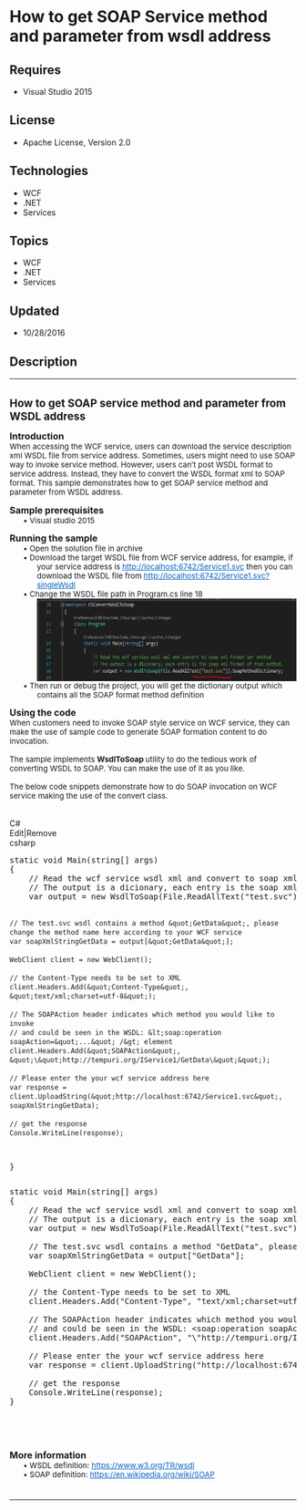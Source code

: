 # How to get SOAP Service method and parameter from wsdl address
## Requires
- Visual Studio 2015
## License
- Apache License, Version 2.0
## Technologies
- WCF
- .NET
- Services
## Topics
- WCF
- .NET
- Services
## Updated
- 10/28/2016
## Description

<hr>
<div><a href="http://blogs.msdn.com/b/onecode" style="margin-top:3px"><img src="-onecodesampletopbanner1" alt="">
</a></div>
<p style="margin-left:0pt; margin-right:0pt; margin-top:0pt; margin-bottom:.0001pt; font-size:10.0pt; direction:ltr; unicode-bidi:normal">
<span style="font-weight:bold; font-size:14pt"><span style="font-weight:bold; font-size:14pt">How to get SOAP service method and parameter from WSDL address</span></span></p>
<p style="margin-left:0pt; margin-right:0pt; margin-top:10pt; margin-bottom:.0001pt; font-size:10.0pt; direction:ltr; unicode-bidi:normal">
<span style="font-weight:bold; font-size:12pt"><span style="font-weight:bold; font-size:12pt">Introduction
</span></span></p>
<p style="margin-left:0pt; margin-right:0pt; margin-top:0pt; margin-bottom:.0001pt; font-size:10.0pt; direction:ltr; unicode-bidi:normal">
<span><span>When accessing the WCF service, users can download the service description xml WSDL file from service address. Sometimes, users might&nbsp;need to use SOAP way to invoke service method. However, users can&rsquo;t post WSDL format to service address.
 Instead, they have to convert the WSDL format xml to SOAP format. This sample demonstrates how to get SOAP service method and parameter from WSDL address.</span></span></p>
<p style="margin-left:0pt; margin-right:0pt; margin-top:10pt; margin-bottom:.0001pt; font-size:10.0pt; direction:ltr; unicode-bidi:normal">
<span style="font-weight:bold; font-size:12pt"><span style="font-weight:bold; font-size:12pt">Sample prerequisites</span></span></p>
<p style="margin-left:36pt; margin-right:0pt; margin-top:0pt; margin-bottom:.0001pt; font-size:10.0pt; direction:ltr; unicode-bidi:normal; text-indent:-18pt">
<span><span style="font-style:normal; text-decoration:none; font-weight:normal">&bull;&nbsp;</span><span>Visual studio 2015</span></span></p>
<p style="margin-left:0pt; margin-right:0pt; margin-top:10pt; margin-bottom:.0001pt; font-size:10.0pt; direction:ltr; unicode-bidi:normal">
<span style="font-weight:bold; font-size:12pt"><span style="font-weight:bold; font-size:12pt">Running the sample</span></span></p>
<p style="margin-left:36pt; margin-right:0pt; margin-top:0pt; margin-bottom:.0001pt; font-size:10.0pt; direction:ltr; unicode-bidi:normal; text-indent:-18pt">
<span><span style="font-style:normal; text-decoration:none; font-weight:normal">&bull;&nbsp;</span><span>Open</span><span> the solution file in archive</span></span></p>
<p style="margin-left:36pt; margin-right:0pt; margin-top:0pt; margin-bottom:.0001pt; font-size:10.0pt; direction:ltr; unicode-bidi:normal; text-indent:-18pt">
<span><span style="font-style:normal; text-decoration:none; font-weight:normal">&bull;&nbsp;</span><span>Download the target WSDL file from WCF service address, for example, if your service address is
</span><a href="http://localhost:6742/Service1.svc" style="text-decoration:none"><span style="color:#0563c1; text-decoration:underline">http://localhost:6742/Service1.svc</span></a><span> then you can download the WSDL file from
</span><a href="http://localhost:6742/Service1.svc?singleWsdl" style="text-decoration:none"><span style="color:#0563c1; text-decoration:underline">http://localhost:6742/Service1.svc?singleWsdl</span></a><span>
</span></span></p>
<p style="margin-left:36pt; margin-right:0pt; margin-top:0pt; margin-bottom:.0001pt; font-size:10.0pt; direction:ltr; unicode-bidi:normal; text-indent:-18pt">
<span><span style="font-style:normal; text-decoration:none; font-weight:normal">&bull;&nbsp;</span><span>Change the WSDL file path in
</span><span>Program.cs</span><span> line 18</span></span></p>
<p style="margin-left:36pt; margin-right:0pt; margin-top:0pt; margin-bottom:.0001pt; font-size:10.0pt; direction:ltr; unicode-bidi:normal">
<span><span><img src="162696-image.png" alt="" width="575" height="145" align="middle">
</span></span></p>
<p style="margin-left:36pt; margin-right:0pt; margin-top:0pt; margin-bottom:.0001pt; font-size:10.0pt; direction:ltr; unicode-bidi:normal; text-indent:-18pt">
<span><span style="font-style:normal; text-decoration:none; font-weight:normal">&bull;&nbsp;</span><span>Then run or debug the project, you will get the dictionary output which contains all the SOAP format method definition</span></span></p>
<p style="margin-left:0pt; margin-right:0pt; margin-top:10pt; margin-bottom:.0001pt; font-size:10.0pt; direction:ltr; unicode-bidi:normal">
<span style="font-weight:bold; font-size:12pt"><span style="font-weight:bold; font-size:12pt">Using the code</span></span></p>
<p style="margin-left:0pt; margin-right:0pt; margin-top:0pt; margin-bottom:.0001pt; font-size:10.0pt; direction:ltr; unicode-bidi:normal">
<span><span>When customers need to invoke SOAP style service on WCF service, they can make the use of sample code to generate SOAP formation content to do invocation.</span></span></p>
<p style="margin-left:0pt; margin-right:0pt; margin-top:0pt; margin-bottom:.0001pt; font-size:10.0pt; direction:ltr; unicode-bidi:normal">
<span>&nbsp;</span></p>
<p style="margin-left:0pt; margin-right:0pt; margin-top:0pt; margin-bottom:.0001pt; font-size:10.0pt; direction:ltr; unicode-bidi:normal">
<span><span>The sample implements </span><span style="font-weight:bold">WsdlToSoap</span><span style="font-weight:bold">
</span><span>utility to do the tedious&nbsp;work&nbsp;of converting WSDL to SOAP. You can make the use of it as you like.</span></span></p>
<p style="margin-left:0pt; margin-right:0pt; margin-top:0pt; margin-bottom:.0001pt; font-size:10.0pt; direction:ltr; unicode-bidi:normal">
<span>&nbsp;</span></p>
<p style="margin-left:0pt; margin-right:0pt; margin-top:0pt; margin-bottom:.0001pt; font-size:10.0pt; direction:ltr; unicode-bidi:normal">
<span><span>The below code snippets demonstrate how to do SOAP invocation on WCF service making the use of the convert class.</span></span></p>
<p style="margin-left:0pt; margin-right:0pt; margin-top:0pt; margin-bottom:.0001pt; font-size:10.0pt; direction:ltr; unicode-bidi:normal">
<span>&nbsp;</span></p>
<p style="margin-left:0pt; margin-right:0pt; margin-top:0pt; margin-bottom:.0001pt; font-size:10.0pt; direction:ltr; unicode-bidi:normal">
&nbsp;</p>
<div class="scriptcode">
<div class="pluginEditHolder" pluginCommand="mceScriptCode">
<div class="title"><span>C#</span></div>
<div class="pluginLinkHolder"><span class="pluginEditHolderLink">Edit</span>|<span class="pluginRemoveHolderLink">Remove</span></div>
<span class="hidden">csharp</span>
<pre class="hidden">static void Main(string[] args)
{
	// Read the wcf service wsdl xml and convert to soap xml format per method
	// The output is a dicionary, each entry is the soap xml format of that method.
	var output = new WsdlToSoap(File.ReadAllText(&quot;test.svc&quot;)).SoapMethodDictionary;

	// The test.svc wsdl contains a method &quot;GetData&quot;, please change the method name here according to your WCF service
	var soapXmlStringGetData = output[&quot;GetData&quot;];

	WebClient client = new WebClient();

	// the Content-Type needs to be set to XML
	client.Headers.Add(&quot;Content-Type&quot;, &quot;text/xml;charset=utf-8&quot;);

	// The SOAPAction header indicates which method you would like to invoke
	// and could be seen in the WSDL: &lt;soap:operation soapAction=&quot;...&quot; /&gt; element
	client.Headers.Add(&quot;SOAPAction&quot;, &quot;\&quot;http://tempuri.org/IService1/GetData\&quot;&quot;);

	// Please enter the your wcf service address here
	var response = client.UploadString(&quot;http://localhost:6742/Service1.svc&quot;, soapXmlStringGetData);

	// get the response
	Console.WriteLine(response);
}
</pre>
<div class="preview">
<pre class="csharp"><span class="cs__keyword">static</span>&nbsp;<span class="cs__keyword">void</span>&nbsp;Main(<span class="cs__keyword">string</span>[]&nbsp;args)&nbsp;
{&nbsp;
&nbsp;&nbsp;&nbsp;&nbsp;<span class="cs__com">//&nbsp;Read&nbsp;the&nbsp;wcf&nbsp;service&nbsp;wsdl&nbsp;xml&nbsp;and&nbsp;convert&nbsp;to&nbsp;soap&nbsp;xml&nbsp;format&nbsp;per&nbsp;method</span>&nbsp;
&nbsp;&nbsp;&nbsp;&nbsp;<span class="cs__com">//&nbsp;The&nbsp;output&nbsp;is&nbsp;a&nbsp;dicionary,&nbsp;each&nbsp;entry&nbsp;is&nbsp;the&nbsp;soap&nbsp;xml&nbsp;format&nbsp;of&nbsp;that&nbsp;method.</span>&nbsp;
&nbsp;&nbsp;&nbsp;&nbsp;var&nbsp;output&nbsp;=&nbsp;<span class="cs__keyword">new</span>&nbsp;WsdlToSoap(File.ReadAllText(<span class="cs__string">&quot;test.svc&quot;</span>)).SoapMethodDictionary;&nbsp;
&nbsp;
&nbsp;&nbsp;&nbsp;&nbsp;<span class="cs__com">//&nbsp;The&nbsp;test.svc&nbsp;wsdl&nbsp;contains&nbsp;a&nbsp;method&nbsp;&quot;GetData&quot;,&nbsp;please&nbsp;change&nbsp;the&nbsp;method&nbsp;name&nbsp;here&nbsp;according&nbsp;to&nbsp;your&nbsp;WCF&nbsp;service</span>&nbsp;
&nbsp;&nbsp;&nbsp;&nbsp;var&nbsp;soapXmlStringGetData&nbsp;=&nbsp;output[<span class="cs__string">&quot;GetData&quot;</span>];&nbsp;
&nbsp;
&nbsp;&nbsp;&nbsp;&nbsp;WebClient&nbsp;client&nbsp;=&nbsp;<span class="cs__keyword">new</span>&nbsp;WebClient();&nbsp;
&nbsp;
&nbsp;&nbsp;&nbsp;&nbsp;<span class="cs__com">//&nbsp;the&nbsp;Content-Type&nbsp;needs&nbsp;to&nbsp;be&nbsp;set&nbsp;to&nbsp;XML</span>&nbsp;
&nbsp;&nbsp;&nbsp;&nbsp;client.Headers.Add(<span class="cs__string">&quot;Content-Type&quot;</span>,&nbsp;<span class="cs__string">&quot;text/xml;charset=utf-8&quot;</span>);&nbsp;
&nbsp;
&nbsp;&nbsp;&nbsp;&nbsp;<span class="cs__com">//&nbsp;The&nbsp;SOAPAction&nbsp;header&nbsp;indicates&nbsp;which&nbsp;method&nbsp;you&nbsp;would&nbsp;like&nbsp;to&nbsp;invoke</span>&nbsp;
&nbsp;&nbsp;&nbsp;&nbsp;<span class="cs__com">//&nbsp;and&nbsp;could&nbsp;be&nbsp;seen&nbsp;in&nbsp;the&nbsp;WSDL:&nbsp;&lt;soap:operation&nbsp;soapAction=&quot;...&quot;&nbsp;/&gt;&nbsp;element</span>&nbsp;
&nbsp;&nbsp;&nbsp;&nbsp;client.Headers.Add(<span class="cs__string">&quot;SOAPAction&quot;</span>,&nbsp;<span class="cs__string">&quot;\&quot;http://tempuri.org/IService1/GetData\&quot;&quot;</span>);&nbsp;
&nbsp;
&nbsp;&nbsp;&nbsp;&nbsp;<span class="cs__com">//&nbsp;Please&nbsp;enter&nbsp;the&nbsp;your&nbsp;wcf&nbsp;service&nbsp;address&nbsp;here</span>&nbsp;
&nbsp;&nbsp;&nbsp;&nbsp;var&nbsp;response&nbsp;=&nbsp;client.UploadString(<span class="cs__string">&quot;http://localhost:6742/Service1.svc&quot;</span>,&nbsp;soapXmlStringGetData);&nbsp;
&nbsp;
&nbsp;&nbsp;&nbsp;&nbsp;<span class="cs__com">//&nbsp;get&nbsp;the&nbsp;response</span>&nbsp;
&nbsp;&nbsp;&nbsp;&nbsp;Console.WriteLine(response);&nbsp;
}&nbsp;
</pre>
</div>
</div>
</div>
<div class="endscriptcode">&nbsp;</div>
<p>&nbsp;</p>
<p style="margin-left:0pt; margin-right:0pt; margin-top:10pt; margin-bottom:.0001pt; font-size:10.0pt; direction:ltr; unicode-bidi:normal">
<span style="font-weight:bold; font-size:12pt"><span style="font-weight:bold; font-size:12pt">More information</span></span></p>
<p style="margin-left:36pt; margin-right:0pt; margin-top:0pt; margin-bottom:.0001pt; font-size:10.0pt; direction:ltr; unicode-bidi:normal; text-indent:-18pt">
<span><span style="font-style:normal; text-decoration:none; font-weight:normal">&bull;&nbsp;</span><span>WSDL definition:
</span><a href="https://www.w3.org/TR/wsdl" style="text-decoration:none"><span style="color:#0563c1; text-decoration:underline">https://www.w3.org/TR/wsdl</span></a><span>
</span></span></p>
<p style="margin-left:36pt; margin-right:0pt; margin-top:0pt; margin-bottom:.0001pt; font-size:10.0pt; direction:ltr; unicode-bidi:normal; text-indent:-18pt">
<span><span style="font-style:normal; text-decoration:none; font-weight:normal">&bull;&nbsp;</span><span>SOAP definition:
</span><a href="https://en.wikipedia.org/wiki/SOAP" style="text-decoration:none"><span style="color:#0563c1; text-decoration:underline">https://en.wikipedia.org/wiki/SOAP</span></a><span>
</span></span></p>
<p style="margin-left:0pt; margin-right:0pt; margin-top:0pt; margin-bottom:.0001pt; font-size:10.0pt; direction:ltr; unicode-bidi:normal">
<span><a name="_GoBack"></a></span></p>
<p style="line-height:0.6pt; color:white">Microsoft All-In-One Code Framework is a free, centralized code sample library driven by developers' real-world pains and needs. The goal is to provide customer-driven code samples for all Microsoft development technologies,
 and reduce developers' efforts in solving typical programming tasks. Our team listens to developers&rsquo; pains in the MSDN forums, social media and various DEV communities. We write code samples based on developers&rsquo; frequently asked programming tasks,
 and allow developers to download them with a short sample publishing cycle. Additionally, we offer a free code sample request service. It is a proactive way for our developer community to obtain code samples directly from Microsoft.</p>
<hr>
<div><a href="http://go.microsoft.com/?linkid=9759640" style="margin-top:3px"><img src="-onecodelogo" alt="">
</a></div>
